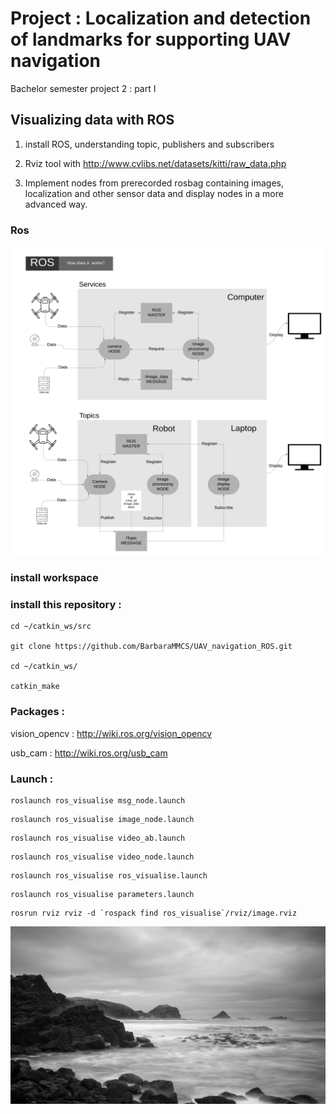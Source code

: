# Project : Localization and detection of landmarks for supporting UAV navigation

Bachelor semester project 2 : part I

## Visualizing data with ROS

1. install ROS, understanding topic, publishers and subscribers

2. Rviz tool with http://www.cvlibs.net/datasets/kitti/raw_data.php

3. Implement nodes from prerecorded rosbag containing images, localization and other sensor data and display nodes in a more advanced way.

### Ros

<img src="files/file.png" width="1080">
          
### install workspace

### install this repository :
```
cd ~/catkin_ws/src

git clone https://github.com/BarbaraMMCS/UAV_navigation_ROS.git

cd ~/catkin_ws/

catkin_make

```
### Packages : 

vision_opencv : http://wiki.ros.org/vision_opencv

usb_cam : http://wiki.ros.org/usb_cam

### Launch :

```
roslaunch ros_visualise msg_node.launch
```
```
roslaunch ros_visualise image_node.launch
```
```
roslaunch ros_visualise video_ab.launch
```
```
roslaunch ros_visualise video_node.launch
```
```
roslaunch ros_visualise ros_visualise.launch
```
```
roslaunch ros_visualise parameters.launch
```
```
rosrun rviz rviz -d `rospack find ros_visualise`/rviz/image.rviz
```
<img src="files/image.png">

